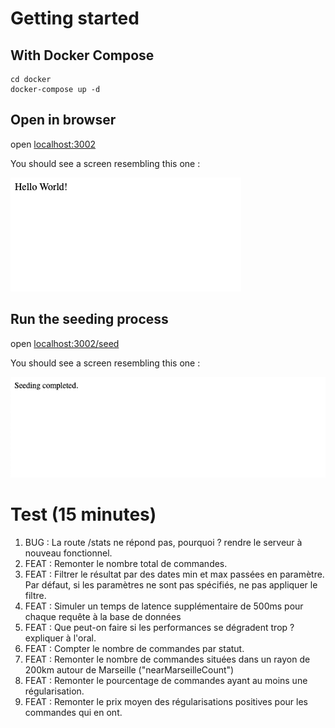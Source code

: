 # Getting started

## With Docker Compose

```shell
cd docker
docker-compose up -d
```

## Open in browser

open [localhost:3002](http://localhost:3002)

You should see a screen resembling this one :

![initial-screen.png](./doc/initial-screen.png)

## Run the seeding process

open [localhost:3002/seed](http://localhost:3002/seed)

You should see a screen resembling this one :

![initial-screen.png](./doc/seed-screen.png)

# Test (15 minutes)

1. BUG : La route /stats ne répond pas, pourquoi ? rendre le serveur à nouveau fonctionnel.
2. FEAT : Remonter le nombre total de commandes.
3. FEAT : Filtrer le résultat par des dates min et max passées en paramètre. Par défaut, si les paramètres ne sont pas spécifiés, ne pas appliquer le filtre.
4. FEAT : Simuler un temps de latence supplémentaire de 500ms pour chaque requête à la base de données
5. FEAT : Que peut-on faire si les performances se dégradent trop ? expliquer à l'oral.
6. FEAT : Compter le nombre de commandes par statut.
7. FEAT : Remonter le nombre de commandes situées dans un rayon de 200km autour de Marseille ("nearMarseilleCount")
8. FEAT : Remonter le pourcentage de commandes ayant au moins une régularisation.
9. FEAT : Remonter le prix moyen des régularisations positives pour les commandes qui en ont.